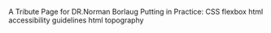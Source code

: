 A Tribute Page for DR.Norman Borlaug
Putting in Practice:
    CSS flexbox
    html accessibility guidelines
    html topography
